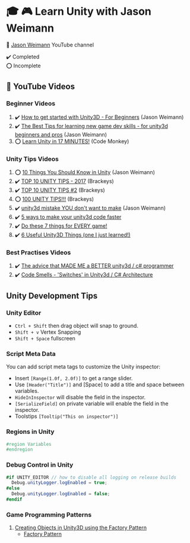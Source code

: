 # :mortar_board: :video_game: Learn Unity with Jason Weimann

:link: [Jason Weimann](https://www.youtube.com/c/Unity3dCollege) YouTube channel

:heavy_check_mark: Completed  
:o: Incomplete

## :beginner: YouTube Videos

### Beginner Videos

1. :heavy_check_mark: [How to get started with Unity3D - For Beginners](https://www.youtube.com/watch?v=XDAYS-qYe6Y) (Jason Weimann)
2. :heavy_check_mark: [The Best Tips for learning new game dev skills - for unity3d beginners and pros](https://www.youtube.com/watch?v=v7WY_w5B3mc&t=6s) (Jason Weimann)
3. :o: [Learn Unity in 17 MINUTES!](https://www.youtube.com/watch?v=E6A4WvsDeLE&t=1s) (Code Monkey)

### Unity Tips Videos

1. :o: [10 Things You Should Know in Unity](https://www.youtube.com/watch?v=XN4tHXvB6D8) (Jason Weimann)
2. :heavy_check_mark: [TOP 10 UNITY TIPS - 2017](https://www.youtube.com/watch?v=JDVuTBHnGWw&t=2s) (Brackeys)
3. :heavy_check_mark: [TOP 10 UNITY TIPS #2](https://www.youtube.com/watch?v=IHeMmFxvmkY) (Brackeys)
4. :o: [100 UNITY TIPS!!!](https://www.youtube.com/watch?v=thA3zv0IoUM&t=6s) (Brackeys)
5. :heavy_check_mark: [unity3d mistake YOU don't want to make](https://www.youtube.com/watch?v=rHRjsQOR11w) (Jason Weimann)
6. :heavy_check_mark: [5 ways to make your unity3d code faster](https://www.youtube.com/watch?v=KErkmxbkBs8&t=3s)
7. :heavy_check_mark: [Do these 7 things for EVERY game!](https://www.youtube.com/watch?v=1f4mkY8jUdY)
8. :heavy_check_mark: [6 Useful Unity3D Things (one I just learned!)](https://www.youtube.com/watch?v=KRq0-0KY6bU&t=1s)

### Best Practises Videos

1. :heavy_check_mark: [The advice that MADE ME a BETTER unity3d / c# programmer](https://www.youtube.com/watch?v=Uix9D-J2vQQ)
2. :heavy_check_mark: [Code Smells - 'Switches' in Unity3d / C# Architecture](https://www.youtube.com/watch?v=nqAHJmpWLBg)

## Unity Development Tips

### Unity Editor

- `Ctrl + Shift` then drag object will snap to ground.
- `Shift + v` Vertex Snapping
- `Shift + Space` fullscreen

### Script Meta Data

You can add script meta tags to customize the Unity inspector:

- Insert `[Range(1.0f, 2.0f)]` to get a range slider.
- Use `[Header("Title")]` and [Space] to add a title and space between variables.
- `HideInInspector` will disable the field in the inspector.
- `[SerializeField]` on private variable will enable the field in the inspector.
- Toolstips `[Tooltip("This on inspector")]`

### Regions in Unity

```csharp
#region Variables
#endregion
```

### Debug Control in Unity

```csharp
#if UNITY_EDITOR // how to disable all logging on release builds
  Debug.unityLogger.logEnabled = true;
#else
  Debug.unityLogger.logEnabled = false;
#endif
```

### Game Programming Patterns

1. [Creating Objects in Unity3D using the Factory Pattern](https://www.youtube.com/watch?v=FGVkio4bnPQ)
   - [Factory Pattern](https://en.wikipedia.org/wiki/Factory_(object-oriented_programming))
